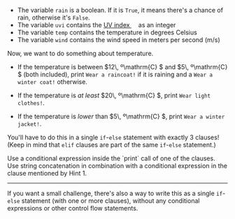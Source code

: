 * The variable `rain` is a boolean. If it is `True`, it means there's a chance of rain, otherwise it's `False`. 
* The variable `uvi` contains the [UV index <img height="12" style="display: inline" src="https://raw.githubusercontent.com/webartifex/intro-to-python/master/static/link_to_wiki.png">](https://en.wikipedia.org/wiki/UV_index) as an integer
* The variable `temp` contains the temperature in degrees Celsius
* The variable `wind` contains the wind speed in meters per second $(\mathrm{m/s})$

Now, we want to do something about temperature.

* If the temperature is between $12\\, º\mathrm{C} $ and $5\\, º\mathrm{C} $ (both included), print `Wear a raincoat!` if it is raining and a `Wear a winter coat!` otherwise.

* If the temperature is *at least* $20\\, º\mathrm{C} $, print `Wear light clothes!`.

* If the temperature is *lower* than $5\\, º\mathrm{C} $, print `Wear a winter jacket!`.


You'll have to do this in a single `if`-`else` statement with exactly 3 clauses! (Keep in mind that `elif` clauses are part of the same `if`-`else` statement.)

<div class="hint">
  Use a conditional expression inside the `print` call of one of the clauses.
</div>

<div class="hint">
  Use string concatenation in combination with a conditional expression in the clause mentioned by Hint 1.
</div>


------------

If you want a small challenge, there's also a way to write this as a single `if`-`else` statement (with one or more clauses), without any conditional expressions or other control flow statements.

